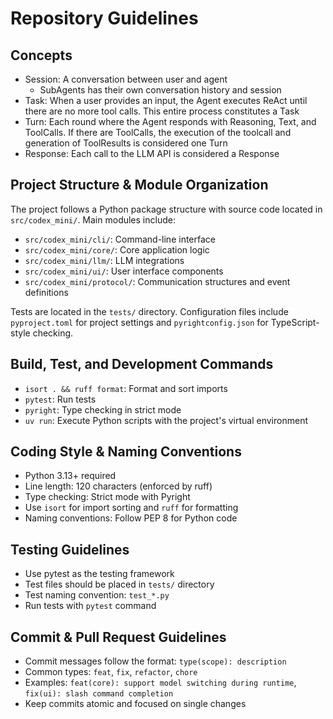 # Repository Guidelines

## Concepts

- Session: A conversation between user and agent
  - SubAgents has their own conversation history and session
- Task: When a user provides an input, the Agent executes ReAct until there are no more tool calls. This entire process constitutes a Task
- Turn: Each round where the Agent responds with Reasoning, Text, and ToolCalls. If there are ToolCalls, the execution of the toolcall and generation of ToolResults is considered one Turn
- Response: Each call to the LLM API is considered a Response

## Project Structure & Module Organization

The project follows a Python package structure with source code located in `src/codex_mini/`. Main modules include:
- `src/codex_mini/cli/`: Command-line interface
- `src/codex_mini/core/`: Core application logic
- `src/codex_mini/llm/`: LLM integrations
- `src/codex_mini/ui/`: User interface components
- `src/codex_mini/protocol/`: Communication structures and event definitions

Tests are located in the `tests/` directory. Configuration files include `pyproject.toml` for project settings and `pyrightconfig.json` for TypeScript-style checking.

## Build, Test, and Development Commands

- `isort . && ruff format`: Format and sort imports
- `pytest`: Run tests
- `pyright`: Type checking in strict mode
- `uv run`: Execute Python scripts with the project's virtual environment

## Coding Style & Naming Conventions

- Python 3.13+ required
- Line length: 120 characters (enforced by ruff)
- Type checking: Strict mode with Pyright
- Use `isort` for import sorting and `ruff` for formatting
- Naming conventions: Follow PEP 8 for Python code

## Testing Guidelines

- Use pytest as the testing framework
- Test files should be placed in `tests/` directory
- Test naming convention: `test_*.py`
- Run tests with `pytest` command

## Commit & Pull Request Guidelines

- Commit messages follow the format: `type(scope): description`
- Common types: `feat`, `fix`, `refactor`, `chore`
- Examples: `feat(core): support model switching during runtime`, `fix(ui): slash command completion`
- Keep commits atomic and focused on single changes
